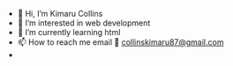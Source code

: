 - 👋 Hi, I’m Kimaru Collins
- 👀 I’m interested in web development
- 🌱 I’m currently learning html
- 📫 How to reach me email 📧 collinskimaru87@gmail.com
- 

<!---
KimaruCollins/KimaruCollins is a ✨ special ✨ repository because its `README.md` (this file) appears on your GitHub profile.
You can click the Preview link to take a look at your changes.
--->
